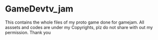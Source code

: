 # GameDevtv_jam
This contains the whole files of my proto game done for gamejam. All asssets and codes are under my Copyrights,  plz do not share with out my permission. Thank you
